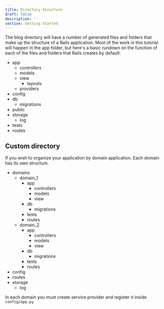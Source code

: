 ```yaml
---
title: Directory Structure
draft: false
description: ''
section: Getting Started
---
```


The blog directory will have a number of generated files and folders that make up the structure of a Rails application. Most of the work in this tutorial will happen in the app folder, but here's a basic rundown on the function of each of the files and folders that Rails creates by default:

- app
    + controllers
    + models
    + view
        - layouts
    + providers
- config
- db
    + migrations
- public
- storage
    + log
- tests
- routes

## Custom directory

If you wish to organize your application by domain application. Each domain has its own structure.


- domains
    + domain_1
        - app
            + controllers
            + models
            + view
        - db
            + migrations
        - tests
        - routes
    + domain_2
        - app
            + controllers
            + models
            + view
        - db
            + migrations
        - tests
        - routes
- config
- routes
- storage
    + log

In each domain you must create service provider and register it inside `config/app.py`